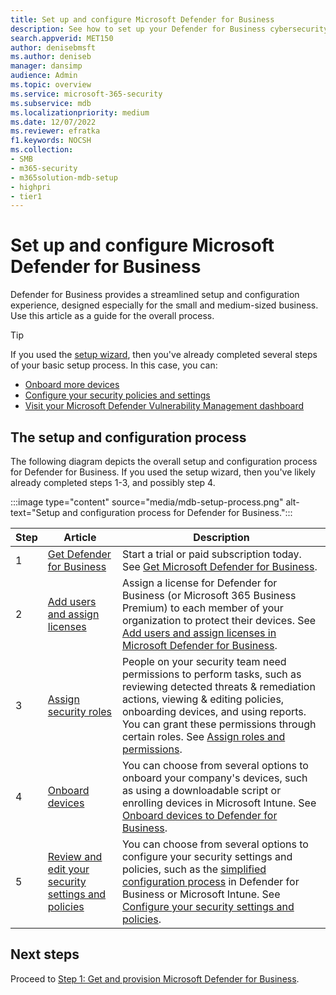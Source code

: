 ```yaml
---
title: Set up and configure Microsoft Defender for Business
description: See how to set up your Defender for Business cybersecurity solution. Onboard devices, review your policies, and edit your settings as needed.
search.appverid: MET150
author: denisebmsft
ms.author: deniseb
manager: dansimp 
audience: Admin
ms.topic: overview
ms.service: microsoft-365-security
ms.subservice: mdb
ms.localizationpriority: medium
ms.date: 12/07/2022
ms.reviewer: efratka
f1.keywords: NOCSH 
ms.collection: 
- SMB
- m365-security
- m365solution-mdb-setup
- highpri
- tier1
---
```


# Set up and configure Microsoft Defender for Business

Defender for Business provides a streamlined setup and configuration experience, designed especially for the small and medium-sized business. Use this article as a guide for the overall process.

> [!TIP]
> If you used the [setup wizard](mdb-use-wizard.md), then you've already completed several steps of your basic setup process. In this case, you can:
> - [Onboard more devices](mdb-onboard-devices.md)
> - [Configure your security policies and settings](mdb-configure-security-settings.md)
> - [Visit your Microsoft Defender Vulnerability Management dashboard](mdb-view-tvm-dashboard.md)


## The setup and configuration process

The following diagram depicts the overall setup and configuration process for Defender for Business. If you used the setup wizard, then you've likely already completed steps 1-3, and possibly step 4. 

:::image type="content" source="media/mdb-setup-process.png" alt-text="Setup and configuration process for Defender for Business.":::

| Step  | Article | Description  |
|---------|---------|--------|
| 1 | [Get Defender for Business](get-defender-business.md) | Start a trial or paid subscription today. See [Get Microsoft Defender for Business](get-defender-business.md). |
| 2 | [Add users and assign licenses](mdb-add-users.md) | Assign a license for Defender for Business (or Microsoft 365 Business Premium) to each member of your organization to protect their devices. See [Add users and assign licenses in Microsoft Defender for Business](mdb-add-users.md). |
| 3 | [Assign security roles](mdb-roles-permissions.md)     | People on your security team need permissions to perform tasks, such as reviewing detected threats & remediation actions, viewing & editing policies, onboarding devices, and using reports. You can grant these permissions through certain roles. See [Assign roles and permissions](mdb-roles-permissions.md).        |
| 4 | [Onboard devices](mdb-onboard-devices.md)     | You can choose from several options to onboard your company's devices, such as using a downloadable script or enrolling devices in Microsoft Intune. See [Onboard devices to Defender for Business](mdb-onboard-devices.md).         |
| 5 | [Review and edit your security settings and policies](mdb-configure-security-settings.md) | You can choose from several options to configure your security settings and policies, such as the [simplified configuration process](mdb-simplified-configuration.md) in Defender for Business or Microsoft Intune. See [Configure your security settings and policies](mdb-configure-security-settings.md). |

## Next steps

Proceed to [Step 1: Get and provision Microsoft Defender for Business](get-defender-business.md).
